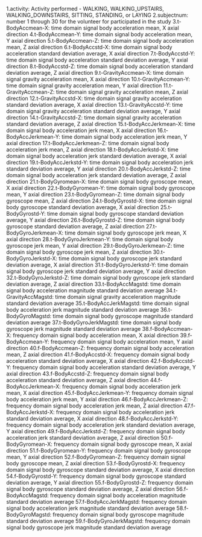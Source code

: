 1.activity: Activity performed - WALKING, WALKING_UPSTAIRS, WALKING_DOWNSTAIRS, SITTING, STANDING, or LAYING
2.subjectnum: number 1 through 30 for the volunteer for participated in the study
3.t-BodyAccmean-X: time domain signal body acceleration mean, X axial direction
4.t-BodyAccmean-Y: time domain signal body acceleration mean, Y axial direction
5.t-BodyAccmean-Z: time domain signal body acceleration mean, Z axial direction
6.t-BodyAccstd-X: time domain signal body acceleration standard deviation average, X axial direction
7.t-BodyAccstd-Y: time domain signal body acceleration standard deviation average, Y axial direction
8.t-BodyAccstd-Z: time domain signal body acceleration standard deviation average, Z axial direction
9.t-GravityAccmean-X: time domain signal gravity acceleration mean, X axial direction
10.t-GravityAccmean-Y: time domain signal gravity acceleration mean, Y axial direction
11.t-GravityAccmean-Z: time domain signal gravity acceleration mean, Z axial direction
12.t-GravityAccstd-X: time domain signal gravity acceleration standard deviation average, X axial direction
13.t-GravityAccstd-Y: time domain signal gravity acceleration standard deviation average, Y axial direction
14.t-GravityAccstd-Z: time domain signal gravity acceleration standard deviation average, Z axial direction
15.t-BodyAccJerkmean-X: time domain signal body acceleration jerk mean, X axial direction
16.t-BodyAccJerkmean-Y: time domain signal body acceleration jerk mean, Y axial direction
17.t-BodyAccJerkmean-Z: time domain signal body acceleration jerk mean, Z axial direction
18.t-BodyAccJerkstd-X: time domain signal body acceleration jerk standard deviation average, X axial direction
19.t-BodyAccJerkstd-Y: time domain signal body acceleration jerk standard deviation average, Y axial direction
20.t-BodyAccJerkstd-Z: time domain signal body acceleration jerk standard deviation average, Z axial direction
21.t-BodyGyromean-X: time domain signal body gyroscope mean, X axial direction
22.t-BodyGyromean-Y: time domain signal body gyroscope mean, Y axial direction
23.t-BodyGyromean-Z: time domain signal body gyroscope mean, Z axial direction
24.t-BodyGyrostd-X: time domain signal body gyroscope standard deviation average, X axial direction
25.t-BodyGyrostd-Y: time domain signal body gyroscope standard deviation average, Y axial direction
26.t-BodyGyrostd-Z: time domain signal body gyroscope standard deviation average, Z axial direction
27.t-BodyGyroJerkmean-X: time domain signal body gyroscope jerk mean, X axial direction
28.t-BodyGyroJerkmean-Y: time domain signal body gyroscope jerk mean, Y axial direction
29.t-BodyGyroJerkmean-Z: time domain signal body gyroscope jerk mean, Z axial direction
30.t-BodyGyroJerkstd-X: time domain signal body gyroscope jerk standard deviation average, X axial direction
31.t-BodyGyroJerkstd-Y: time domain signal body gyroscope jerk standard deviation average, Y axial direction
32.t-BodyGyroJerkstd-Z: time domain signal body gyroscope jerk standard deviation average, Z axial direction
33.t-BodyAccMagstd: time domain signal body acceleration magnitude standard deviation average
34.t-GravityAccMagstd: time domain signal gravity acceleration magnitude standard deviation average
35.t-BodyAccJerkMagstd: time domain signal body acceleration jerk magnitude standard deviation average
36.t-BodyGyroMagstd: time domain signal body gyroscope magnitude standard deviation average
37.t-BodyGyroJerkMagstd: time domain signal body gyroscope jerk magnitude standard deviation average
38.f-BodyAccmean-X: frequency domain signal body acceleration mean, X axial direction
39.f-BodyAccmean-Y: frequency domain signal body acceleration mean, Y axial direction
40.f-BodyAccmean-Z: frequency domain signal body acceleration mean, Z axial direction
41.f-BodyAccstd-X: frequency domain signal body acceleration standard deviation average, X axial direction
42.f-BodyAccstd-Y: frequency domain signal body acceleration standard deviation average, Y axial direction
43.f-BodyAccstd-Z: frequency domain signal body acceleration standard deviation average, Z axial direction
44.f-BodyAccJerkmean-X: frequency domain signal body acceleration jerk mean, X axial direction
45.f-BodyAccJerkmean-Y: frequency domain signal body acceleration jerk mean, Y axial direction
46.f-BodyAccJerkmean-Z: frequency domain signal body acceleration jerk mean, Z axial direction
47.f-BodyAccJerkstd-X: frequency domain signal body acceleration jerk standard deviation average, X axial direction
48.f-BodyAccJerkstd-Y: frequency domain signal body acceleration jerk standard deviation average, Y axial direction
49.f-BodyAccJerkstd-Z: frequency domain signal body acceleration jerk standard deviation average, Z axial direction
50.f-BodyGyromean-X: frequency domain signal body gyroscope mean, X axial direction
51.f-BodyGyromean-Y: frequency domain signal body gyroscope mean, Y axial direction
52.f-BodyGyromean-Z: frequency domain signal body gyroscope mean, Z axial direction
53.f-BodyGyrostd-X: frequency domain signal body gyroscope standard deviation average, X axial direction
54.f-BodyGyrostd-Y: frequency domain signal body gyroscope standard deviation average, Y axial direction
55.f-BodyGyrostd-Z: frequency domain signal body gyroscope standard deviation average, Z axial direction
56.f-BodyAccMagstd: frequency domain signal body acceleration magnitude standard deviation average
57.f-BodyAccJerkMagstd: frequency domain signal body acceleration jerk magnitude standard deviation average
58.f-BodyGyroMagstd: frequency domain signal body gyroscope magnitude standard deviation average
59.f-BodyGyroJerkMagstd: frequency domain signal body gyroscope jerk magnitude standard deviation average
